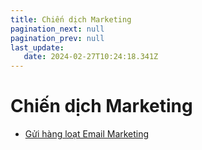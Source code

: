 ```yaml
---
title: Chiến dịch Marketing
pagination_next: null
pagination_prev: null
last_update:
   date: 2024-02-27T10:24:18.341Z
---
```

# Chiến dịch Marketing
* [Gửi hàng loạt Email Marketing](/90-chien-dich-marketing/gui-hang-loat-email-marketing.md)